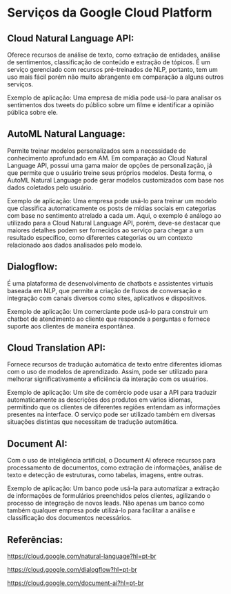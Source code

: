 # Serviços da Google Cloud Platform


## Cloud Natural Language API:

Oferece recursos de análise de texto, como extração de entidades, análise de sentimentos, classificação de conteúdo e extração de tópicos. É um serviço gerenciado com recursos pré-treinados de NLP, portanto, tem um uso mais fácil porém não muito abrangente em comparação a alguns outros serviços.

Exemplo de aplicação: Uma empresa de mídia pode usá-lo para analisar os sentimentos dos tweets do público sobre um filme e identificar a opinião pública sobre ele.


## AutoML Natural Language:

Permite treinar modelos personalizados sem a necessidade de conhecimento aprofundado em AM. Em comparação ao Cloud Natural Language API, possui uma gama maior de opções de personalização, já que permite que o usuário treine seus próprios modelos. Desta forma, o AutoML Natural Language pode gerar modelos customizados com base nos dados coletados pelo usuário.

Exemplo de aplicação: Uma empresa pode usá-lo para treinar um modelo que classifica automaticamente os posts de mídias sociais em categorias com base no sentimento atrelado a cada um. Aqui, o exemplo é análogo ao utilizado para a Cloud Natural Language API, porém, deve-se destacar que maiores detalhes podem ser fornecidos ao serviço para chegar a um resultado específico, como diferentes categorias ou um contexto relacionado aos dados analisados pelo modelo.


## Dialogflow:

É uma plataforma de desenvolvimento de chatbots e assistentes virtuais baseada em NLP, que permite a criação de fluxos de conversação e integração com canais diversos como sites, aplicativos e dispositivos.

Exemplo de aplicação: Um comerciante pode usá-lo para construir um chatbot de atendimento ao cliente que responde a perguntas e fornece suporte aos clientes de maneira espontânea. 


## Cloud Translation API:

Fornece recursos de tradução automática de texto entre diferentes idiomas com o uso de modelos de aprendizado. Assim, pode ser utilizado para melhorar significativamente a eficiência da interação com os usuários.

Exemplo de aplicação: Um site de comércio pode usar a API para traduzir automaticamente as descrições dos produtos em vários idiomas, permitindo que os clientes de diferentes regiões entendam as informações presentes na interface. O serviço pode ser utilizado também em diversas situações distintas que necessitam de tradução automática.


## Document AI:

Com o uso de inteligência artificial, o Document AI oferece recursos para processamento de documentos, como extração de informações, análise de texto e detecção de estruturas, como tabelas, imagens, entre outras.

Exemplo de aplicação: Um banco pode usá-la para automatizar a extração de informações de formulários preenchidos pelos clientes, agilizando o processo de integração de novos leads. Não apenas um banco como também qualquer empresa pode utilizá-lo para facilitar a análise e classificação dos documentos necessários.


## Referências:


https://cloud.google.com/natural-language?hl=pt-br

https://cloud.google.com/dialogflow?hl=pt-br

https://cloud.google.com/document-ai?hl=pt-br

